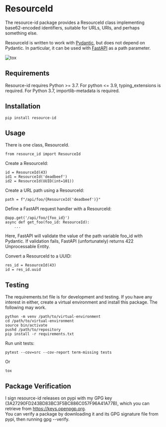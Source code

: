 # ResourceId

The resource-id package provides a ResourceId class implementing base62-encoded identifiers, suitable
for URLs, URIs, and perhaps something else.

ResourceId is written to work with [Pydantic](https://pydantic-docs.helpmanual.io), but does not depend on Pydantic.
In particular, it can be used with [FastAPI](https://fastapi.tiangolo.com) as a path parameter.

![tox](https://github.com/declaresub/resource-id/actions/workflows/tox.yml/badge.svg)


## Requirements

Resource-id requires Python >= 3.7. For python <= 3.9, typing_extensions is required. For Python 3.7, 
importlib-metadata is required.

## Installation

    pip install resource-id

## Usage

There is one class, ResourceId.

    from resource_id import ResourceId

Create a ResourceId:

    id = ResourceId(43)
    id1 = ResourceId('deadbeef')
    id2 = ResourceId(UUID(int=101))


Create a URL path using a ResourceId:

    path = f"/api/foo/{ResourceId('deadbeef')}"

Define a FastAPI request handler with a ResourceId:

    @app.get('/api/foo/{foo_id}')
    async def get_foo(foo_id: ResourceId):
        ...

Here, FastAPI will validate the value of the path variable foo_id with Pydantic.  If validation fails, 
FastAPI (unfortunately) returns 422 Unprocessable Entity.

    
Convert a ResourceId to a UUID:

    res_id = ResourceId(43)
    id = res_id.uuid



## Testing

The requirements.txt file is for development and testing. If you have any interest in either,
create a virtual environment and install this package.  The following may work.

    python -m venv /path/to/virtual-environment
    cd /path/to/virtual-environment
    source bin/activate
    pushd /path/to/repository
    pip install -r requirements.txt


Run unit tests:

    pytest --cov=src --cov-report term-missing tests

Or

    tox


## Package Verification

I sign resource-id releases on pypi with my GPG key (3A27290FD243BD83BC3F5BC886C057F96A41A77B), which you can retrieve from https://keys.openpgp.org.  
You can verify a package by downloading it and its GPG signature file from pypi, then running gpg --verify.
